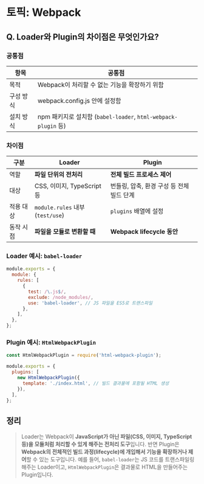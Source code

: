 # 토픽: Webpack

## Q. Loader와 Plugin의 차이점은 무엇인가요?

### 공통점

| 항목      | 공통점                                                         |
| --------- | -------------------------------------------------------------- |
| 목적      | Webpack이 처리할 수 없는 기능을 확장하기 위함                  |
| 구성 방식 | webpack.config.js 안에 설정함                                  |
| 설치 방식 | npm 패키지로 설치함 (`babel-loader`, `html-webpack-plugin` 등) |

### 차이점

| 구분      | Loader                           | Plugin                                    |
| --------- | -------------------------------- | ----------------------------------------- |
| 역할      | **파일 단위의 전처리**           | **전체 빌드 프로세스 제어**               |
| 대상      | CSS, 이미지, TypeScript 등       | 번들링, 압축, 환경 구성 등 전체 빌드 단계 |
| 적용 대상 | `module.rules` 내부 (`test/use`) | `plugins` 배열에 설정                     |
| 동작 시점 | **파일을 모듈로 변환할 때**      | **Webpack lifecycle 동안**                |

### Loader 예시: `babel-loader`

```js
module.exports = {
  module: {
    rules: [
      {
        test: /\.js$/,
        exclude: /node_modules/,
        use: 'babel-loader', // JS 파일을 ES5로 트랜스파일
      },
    ],
  },
};
```

### Plugin 예시: `HtmlWebpackPlugin`

```js
const HtmlWebpackPlugin = require('html-webpack-plugin');

module.exports = {
  plugins: [
    new HtmlWebpackPlugin({
      template: './index.html', // 빌드 결과물에 포함될 HTML 생성
    }),
  ],
};
```

## 정리

> Loader는 Webpack이 **JavaScript가 아닌 파일(CSS, 이미지, TypeScript 등)을 모듈처럼 처리할 수 있게 해주는 전처리 도구**입니다.
> 반면 Plugin은 **Webpack의 전체적인 빌드 과정(lifecycle)에 개입해서 기능을 확장하거나 제어**할 수 있는 도구입니다.
> 예를 들어, `babel-loader`는 JS 코드를 트랜스파일링해주는 Loader이고, `HtmlWebpackPlugin`은 결과물로 HTML을 만들어주는 Plugin입니다.

